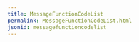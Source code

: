 ```yaml
---
title: MessageFunctionCodeList
permalink: MessageFunctionCodeList.html
jsonid: messagefunctioncodelist
---
```

